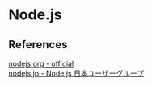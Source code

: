 Node.js
================================

References
--------------------------------
[nodejs.org - official](https://nodejs.org/ja/)  
[nodejs.jp - Node.js 日本ユーザーグループ](https://nodejs.jp/)
